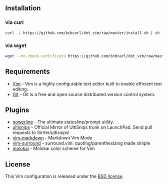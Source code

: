 ## Installation

### via curl

```bash
curl -L https://github.com/bcbcarl/dot_vim/raw/master/install.sh | sh
```

### via wget

```bash
wget --no-check-certificate https://github.com/bcbcarl/dot_vim/raw/master/install.sh -O - | sh
```

## Requirements

* [Vim](http://www.vim.org/) - Vim is a highly configurable text editor built to enable efficient text editing.
* [Git](http://git-scm.com/) - Git is a free and open source distributed version control system.

## Plugins

* [powerline](https://github.com/Lokaltog/powerline) - The ultimate statusline/prompt utility.
* [ultisnips](https://github.com/SirVer/ultisnips) - Official Mirror of UltiSnips trunk on LaunchPad. Send pull requests to SirVer/ultisnips!
* [vim-markdown](https://github.com/plasticboy/vim-markdown) - Markdown Vim Mode
* [vim-surround](https://github.com/tpope/vim-surround) - surround.vim: quoting/parenthesizing made simple
* [molokai](https://github.com/tomasr/molokai) - Molokai color scheme for Vim

## License

This Vim configuration is released under the [BSD license](LICENSE).
